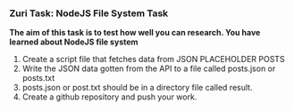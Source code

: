 ### Zuri Task: NodeJS File System Task
**The aim of this task is to test how well you can research. You have learned about NodeJS file system**

1. Create a script file that fetches data from JSON PLACEHOLDER POSTS
2. Write the JSON data gotten from the API to a file called posts.json or posts.txt
3. posts.json or post.txt should be in a directory file called result.
4. Create a github repository and push your work.